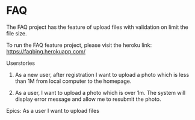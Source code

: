 # FAQ

The FAQ project has the feature of upload files with validation on limit the file size.

To run the FAQ feature project, please visit the heroku link: https://faqbing.herokuapp.com/

Userstories
1. As a new user, after registration I want to upload a photo which is less than 1M from local computer  to the homepage.

2. As a user, I want to upload a photo which is over 1m. The system will display error message and allow me to resubmit the photo.




Epics: As a user I want to upload files  
